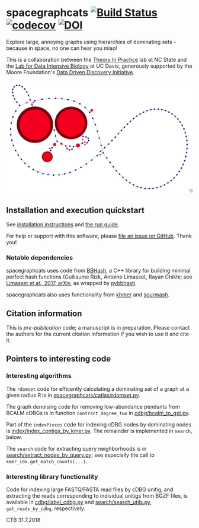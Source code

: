 # spacegraphcats [![Build Status](https://travis-ci.org/spacegraphcats/spacegraphcats.svg?branch=travis)](https://travis-ci.org/spacegraphcats/spacegraphcats) [![codecov](https://codecov.io/gh/spacegraphcats/spacegraphcats/branch/master/graph/badge.svg)](https://codecov.io/gh/spacegraphcats/spacegraphcats) [![DOI](https://zenodo.org/badge/58208221.svg)](https://zenodo.org/badge/latestdoi/58208221)


Explore large, annoying graphs using hierarchies of dominating sets - because
in space, no one can hear you miao!

This is a collaboration between the
[Theory In Practice](https://github.com/TheoryInPractice/) lab at NC
State and the
[Lab for Data Intensive Biology](https://github.com/dib-lab/) at UC
Davis, generously supported by the Moore Foundation's
[Data Driven Discovery Initiative](https://www.moore.org/initiative-strategy-detail?initiativeId=data-driven-discovery).

![spacegraphcats graph](https://github.com/spacegraphcats/spacegraphcats/raw/master/pics/logo.png)

## Installation and execution quickstart

See [installation instructions](https://github.com/spacegraphcats/spacegraphcats/blob/master/doc/installing-spacegraphcats.md) and [the run guide](https://github.com/spacegraphcats/spacegraphcats/blob/master/doc/running-spacegraphcats.md).

For help or support with this software, please
[file an issue on GitHub](https://github.com/spacegraphcats/spacegraphcats/issues). Thank
you!

### Notable dependencies

spacegraphcats uses code from
[BBHash](https://github.com/rizkg/BBHash), a C++ library for building
minimal perfect hash functions (Guillaume Rizk, Antoine Limasset,
Rayan Chikhi; see
[Limasset et al., 2017, arXiv](https://arxiv.org/abs/1702.03154), as
wrapped by [pybbhash](https://github.com/dib-lab/pybbhash).

spacegraphcats also uses functionality from
[khmer](https://github.com/dib-lab/khmer/) and
[sourmash](https://github.com/dib-lab/sourmash).

## Citation information

This is *pre-publication* code; a manuscript is in preparation.
Please contact the authors for the current citation information if you
wish to use it and cite it.

## Pointers to interesting code

### Interesting algorithms

The `rdomset` code for efficently calculating a dominating set of a graph
at a given radius R is in [spacegraphcats/catlas/rdomset.py](https://github.com/spacegraphcats/spacegraphcats/blob/master/spacegraphcats/catlas/rdomset.py).

The graph denoising code for removing low-abundance pendants from
BCALM cDBGs is in function `contract_degree_two` in
[cdbg/bcalm_to_gxt.py](https://github.com/spacegraphcats/spacegraphcats/blob/master/spacegraphcats/cdbg/bcalm_to_gxt.py).

Part of the `indexPieces` code for indexing cDBG nodes by dominating
nodes is
[index/index_contigs_by_kmer.py](https://github.com/spacegraphcats/spacegraphcats/blob/master/spacegraphcats/index/index_contigs_by_kmer.py). The
remainder is implemented in `search`, below.

The `search` code for extracting query neighborhoods is in
[search/extract_nodes_by_query.py](https://github.com/spacegraphcats/spacegraphcats/blob/master/spacegraphcats/search/extract_nodes_by_query.py);
see especially the call to `kmer_idx.get_match_counts(...)`.

### Interesting library functionality

Code for indexing large FASTQ/FASTA read files by cDBG unitig, and
extracting the reads corresponding to individual unitigs from BGZF
files, is available in
[cdbg/label_cdbg.py](https://github.com/spacegraphcats/spacegraphcats/blob/master/spacegraphcats/cdbg/label_cdbg.py)
and
[search/search_utils.py](https://github.com/spacegraphcats/spacegraphcats/blob/master/spacegraphcats/search/search_utils.py),
`get_reads_by_cdbg`, respectively.

CTB 31.7.2018
